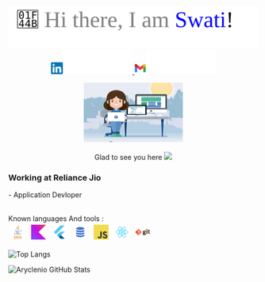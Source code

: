 <html>
<body style="black">
<p align="center">
    <a><img src="./images/name.svg"></a><br>
     <a href="https://www.linkedin.com/in/kulkarniswati"><img height="24" width ="24" src="./images/linkedin.png"></img><img src="./images/linkedin.svg"></a><a target="_blank" href="mailto:1kulkarni.swati@gmail.com">
    <img height="24" width ="24" src="./images/gmail.png"><img alt="Gmail" src="./images/gmail.svg" /></a>
</p>
<!-- <p align="center">
    <a href="https://www.linkedin.com/in/kulkarniswati"><img height="24" width ="24" src="./images/linkedin.png"></img><img src="./images/linkedin.svg"></a><a target="_blank" href="mailto:arycleniobarros@gmail.com">
    <img height="24" width ="24" src="./images/gmail.png"><img alt="Gmail" src="./images/gmail.svg" /></a>
</p> -->
<p align="center">
    <img height="120" width ="200" src="./images/code.gif"><br><br>
    Glad to see you here <img src="https://api.visitorbadge.io/api/visitors?path=swatikulkarni123&label=Visitor&labelColor=%23d9e3f0&countColor=%232ccce4&style=flat-square"></img>
</p>
<p> 

<h3>Working at Reliance Jio </h3>
    - Application Devloper<br><br>


Known languages And tools : <br>
<img src="https://raw.githubusercontent.com/github/explore/80688e429a7d4ef2fca1e82350fe8e3517d3494d/topics/java/java.png" alt="java" height="30" style="margin:4px"> <img src="https://raw.githubusercontent.com/github/explore/80688e429a7d4ef2fca1e82350fe8e3517d3494d/topics/kotlin/kotlin.png" alt="kotlin" height="30" style="margin:4px"> <img src="https://raw.githubusercontent.com/github/explore/80688e429a7d4ef2fca1e82350fe8e3517d3494d/topics/flutter/flutter.png" alt="flutter" height="30" style="margin:4px"> <img src="https://raw.githubusercontent.com/github/explore/80688e429a7d4ef2fca1e82350fe8e3517d3494d/topics/sql/sql.png" alt="sql" height="30" style=" margin:4px"> <img src="https://raw.githubusercontent.com/github/explore/80688e429a7d4ef2fca1e82350fe8e3517d3494d/topics/javascript/javascript.png" alt="javascript" height="30" style=" margin:4px"> <img src="https://raw.githubusercontent.com/github/explore/80688e429a7d4ef2fca1e82350fe8e3517d3494d/topics/react/react.png" alt="react" height="30" style="margin:4px"> <img src="https://raw.githubusercontent.com/github/explore/80688e429a7d4ef2fca1e82350fe8e3517d3494d/topics/git/git.png" alt="git" height="30" style="margin:4px">
</p>

![Top Langs](https://github-readme-stats.vercel.app/api/top-langs/?username=swatikulkarni123&show_icons=true&theme=dark) 

![Aryclenio GitHub Stats](https://github-readme-stats.vercel.app/api?username=swatikulkarni123&show_icons=true&theme=dark) 
</body>
</html>
